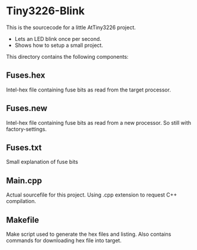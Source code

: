 # Tiny3226-Blink

This is the sourcecode for a little AtTiny3226 project.
- Lets an LED blink once per second.
- Shows how to setup a small project.

This directory contains the following components:

## Fuses.hex
Intel-hex file containing fuse bits as read from the target processor.

## Fuses.new
Intel-hex file containing fuse bits as read from a new processor. So still with factory-settings.

## Fuses.txt
Small explanation of fuse bits

## Main.cpp
Actual sourcefile for this project. Using .cpp extension to request C++ compilation.

## Makefile
Make script used to generate the hex files and listing.
Also contains commands for downloading hex file into target.


